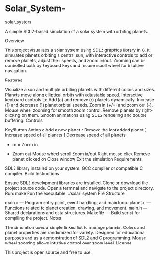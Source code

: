 # Solar_System-

solar_system

A simple SDL2-based simulation of a solar system with orbiting planets.

Overview

This project visualizes a solar system using SDL2 graphics library in C. It simulates planets orbiting a central sun, with interactive controls to add or remove planets, adjust their speeds, and zoom in/out. Zooming can be controlled both by keyboard keys and mouse scroll wheel for intuitive navigation.

Features

Visualize a sun and multiple orbiting planets with different colors and sizes.
Planets move along elliptical orbits with adjustable speed.
Interactive keyboard controls to:
Add (a) and remove (r) planets dynamically.
Increase ([) and decrease (]) planet orbital speeds.
Zoom in (+/=) and zoom out (-).
Mouse wheel zooming for smooth zoom control.
Remove planets by right-clicking on them.
Smooth animations using SDL2 rendering and double buffering.
Controls

Key/Button	Action
a	Add a new planet
r	Remove the last added planet
[	Increase speed of all planets
]	Decrease speed of all planets
+ or =	Zoom in
-	Zoom out
Mouse wheel scroll	Zoom in/out
Right mouse click	Remove planet clicked on
Close window	Exit the simulation
Requirements

SDL2 library installed on your system.
GCC compiler or compatible C compiler.
Build Instructions

Ensure SDL2 development libraries are installed.
Clone or download the project source code.
Open a terminal and navigate to the project directory.
Run:
make
Run the executable:
./solar_system
File Structure

main.c — Program entry point, event handling, and main loop.
planet.c — Functions related to planet creation, drawing, and movement.
main.h — Shared declarations and data structures.
Makefile — Build script for compiling the project.
Notes

The simulation uses a simple linked list to manage planets.
Colors and planet properties are randomized for variety.
Designed for educational purposes and as a demonstration of SDL2 and C programming.
Mouse wheel zooming allows intuitive control over zoom level.
License

This project is open source and free to use.

